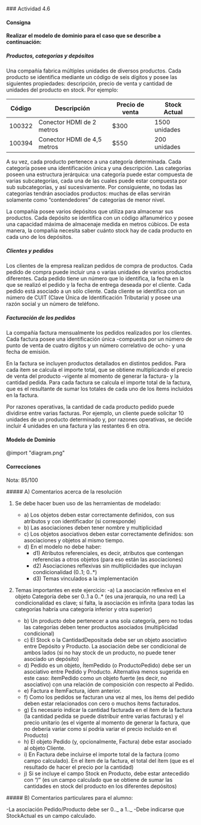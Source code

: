 ### Actividad 4.6

#### Consigna

**Realizar el modelo de dominio para el caso que se describe a continuación:**

##### Productos, categorías y depósitos

Una compañía fabrica múltiples unidades de diversos productos. Cada producto se identifica mediante un código de seis dígitos y posee las siguientes propiedades: descripción, precio de venta y cantidad de unidades del producto en stock. Por ejemplo:

| Código | Descripción                 | Precio de venta | Stock Actual  |
| ------ | --------------------------- | --------------- | ------------- |
| 100322 | Conector HDMI de 2 metros   | $300            | 1500 unidades |
| 100394 | Conector HDMI de 4,5 metros | $550            | 200 unidades  |

A su vez, cada producto pertenece a una categoría determinada. Cada categoría posee una identificación única y una descripción. Las categorías poseen una estructura jerárquica: una categoría puede estar compuesta de varias subcategorías, cada una de las cuales puede estar compuesta por sub subcategorías, y así sucesivamente. Por consiguiente, no todas las categorías tendrán asociados productos: muchas de ellas servirán solamente como “contendedores” de categorías de menor nivel.

La compañía posee varios depósitos que utiliza para almacenar sus productos. Cada depósito se identifica con un código alfanumérico y posee una capacidad máxima de almacenaje medida en metros cúbicos. De esta manera, la compañía necesita saber cuánto stock hay de cada producto en cada uno de los depósitos.

##### Clientes y pedidos

Los clientes de la empresa realizan pedidos de compra de productos. Cada pedido de compra puede incluir una o varias unidades de varios productos diferentes. Cada pedido tiene un número que lo identifica, la fecha en la que se realizó el pedido y la fecha de entrega deseada por el cliente. Cada pedido está asociado a un sólo cliente. Cada cliente se identifica con un número de CUIT (Clave Única de Identificación Tributaria) y posee una razón social y un número de teléfono.

##### Facturación de los pedidos

La compañía factura mensualmente los pedidos realizados por los clientes. Cada factura posee una identificación única -compuesta por un número de punto de venta de cuatro dígitos y un número correlativo de ocho- y una fecha de emisión.

En la factura se incluyen productos detallados en distintos pedidos. Para cada ítem se calcula el importe total, que se obtiene multiplicando el precio de venta del producto -vigente al momento de generar la factura- y la cantidad pedida. Para cada factura se calcula el importe total de la factura, que es el resultante de sumar los totales de cada uno de los ítems incluidos en la factura.

Por razones operativas, la cantidad de cada producto pedido puede dividirse entre varias facturas. Por ejemplo, un cliente puede solicitar 10 unidades de un producto determinado y, por razones operativas, se decide incluir 4 unidades en una factura y las restantes 6 en otra.

#### Modelo de Dominio

@import "diagram.png"

#### Correcciones

Nota: 85/100

##### A) Comentarios acerca de la resolución

1. Se debe hacer buen uso de las herramientas de modelado:

   - a) Los objetos deben estar correctamente definidos, con sus atributos y con identificador (si corresponde)
   - b) Las asociaciones deben tener nombre y multiplicidad
   - c) Los objetos asociativos deben estar correctamente definidos: son asociaciones y objetos al mismo tiempo.
   - d) En el modelo no debe haber:
     - d1) Atributos referenciales, es decir, atributos que contengan referencias a otros objetos (para eso están las asociaciones)
     - d2) Asociaciones reflexivas sin multiplicidades que incluyan condicionalidad (0..1; 0..\*)
     - d3) Temas vinculados a la implementación

2. Temas importantes en este ejercicio:
   -a) La asociación reflexiva en el objeto Categoría debe ser 0..1 a 0..\* (es una jerarquía, no una red) La condicionalidad es clave; si falta, la asociación es infinita (para todas las categorías habría una categoría inferior y otra superior)
   - b) Un producto debe pertenecer a una sola categoría, pero no todas las categorías deben tener productos asociados (multiplicidad condicional)
   - c) El Stock o la CantidadDepositada debe ser un objeto asociativo entre Depósito y Producto. La asociación debe ser condicional de ambos lados (si no hay stock de un producto, no puede tener asociado un depósito)
   - d) Pedido es un objeto, ÍtemPedido (o ProductoPedido) debe ser un asociativo entre Pedido y Producto. Alternativa menos sugerida en este caso: ítemPedido como un objeto fuerte (es decir, no asociativo) con una relación de composición con respecto al Pedido.
   - e) Factura e ÍtemFactura, ídem anterior.
   - f) Como los pedidos se facturan una vez al mes, los ítems del pedido deben estar relacionados con cero o muchos ítems facturados.
   - g) Es necesario indicar la cantidad facturada en el ítem de la factura (la cantidad pedida se puede distribuir entre varias facturas) y el precio unitario (es el vigente al momento de generar la factura, que no debería variar como sí podría variar el precio incluido en el Producto)
   - h) El objeto Pedido (y, opcionalmente, Factura) debe estar asociado al objeto Cliente.
   - i) En Factura debe incluirse el importe total de la factura (como campo calculado). En el ítem de la factura, el total del ítem (que es el resultado de hacer el precio por la cantidad)
   - j) Si se incluye el campo Stock en Producto, debe estar antecedido con “/” (es un campo calculado que se obtiene de sumar las cantidades en stock del producto en los diferentes depósitos)

##### B) Comentarios particulares para el alumno:

-La asociación Pedido/Producto debe ser 0.._ a 1.._
-Debe indicarse que StockActual es un campo calculado.
